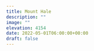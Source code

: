 ```yaml
---
title: Mount Hale 
description: ""
image: ""
elevation: 4154
date: 2022-05-01T06:00:00+00:00
draft: false
---
```

